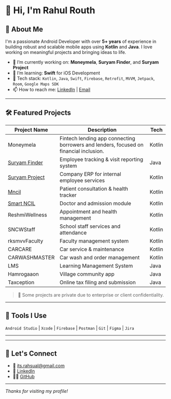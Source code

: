 # 👋 Hi, I'm Rahul Routh

## 🚀 About Me
I'm a passionate Android Developer with over **5+ years** of experience in building robust and scalable mobile apps using **Kotlin** and **Java**. I love working on meaningful projects and bringing ideas to life.

- 🔭 I’m currently working on: **Moneymela**, **Suryam Finder**, and **Suryam Project**
- 🌱 I’m learning: **Swift** for iOS Development
- 🧠 Tech stack: `Kotlin`, `Java`, `Swift`, `Firebase`, `Retrofit`, `MVVM`, `Jetpack`, `Room`, `Google Maps SDK`
- 📫 How to reach me: [LinkedIn](https://www.linkedin.com/in/rahul-routh-b62354163) | [Email](mailto:its.rahsual@gmail.com)

---

## 🛠️ Featured Projects

| Project Name       | Description                                               | Tech     |
|--------------------|-----------------------------------------------------------|----------|
| Moneymela           | Fintech lending app connecting borrowers and lenders, focused on financial inclusion.  | Kotlin   |
| [Suryam Finder](https://play.google.com/store/apps/details?id=com.surya.suryamfindertracking&hl=en_IN)       | Employee tracking & visit reporting system                | Java     |
| [Suryam Project](https://play.google.com/store/apps/details?id=com.surya.suryamfinderproject&hl=en_IN)       | Company ERP for internal employee services                | Kotlin   |
| [Mncil](https://play.google.com/store/apps/details?id=com.ncil.easyncil&hl=en_IN)                            | Patient consultation & health tracker                     | Kotlin   |
| [Smart NCIL](https://github.com/yourusername/smartncil)   | Doctor and admission module                                   | Kotlin   |
| ReshmiWellness      | Appointment and health management                         | Kotlin   |
| SNCWStaff           | School staff services and attendance                      | Kotlin   |
| rksmvvFaculty       | Faculty management system                                 | Kotlin   |
| CARCARE             | Car service & maintenance                                 | Kotlin   |
| CARWASHMASTER       | Car wash and order management                             | Kotlin   |
| LMS                 | Learning Management System                                | Java     |
| Hamrogaaon          | Village community app                                     | Java     |
| Taxception          | Online tax filing and submission                          | Java     |

> 🚫 Some projects are private due to enterprise or client confidentiality.

---

## 🧰 Tools I Use

`Android Studio` | `Xcode` | `Firebase` | `Postman` | `Git` | `Figma` | `Jira`

---



---

## 💬 Let's Connect

- 📧 [its.rahsual@gmail.com](mailto:its.rahsual@gmail.com)  
- 💼 [LinkedIn](https://www.linkedin.com/in/rahul-routh-b62354163)  
- 🧑‍💻 [GitHub](https://github.com/Rahul-Routh)

---

_Thanks for visiting my profile!_



<!--**Rahul-Routh/Rahul-Routh** is a ✨ _special_ ✨ repository because its `README.md` (this file) appears on your GitHub profile.

Here are some ideas to get you started:

- 🔭 I’m currently working on ...
- 🌱 I’m currently learning ...
- 👯 I’m looking to collaborate on ...
- 🤔 I’m looking for help with ...
- 💬 Ask me about ...
- 📫 How to reach me: ...
- 😄 Pronouns: ...
- ⚡ Fun fact: ...
- -->
